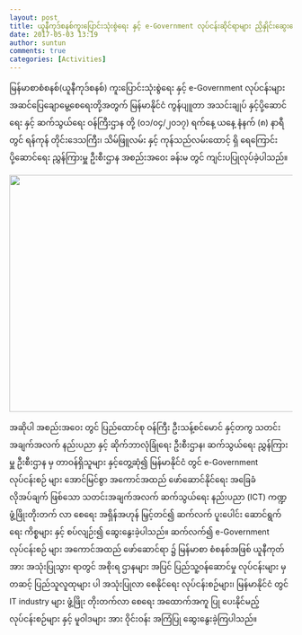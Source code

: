 ```yaml
---
layout: post
title: ယူနီကုဒ်စနစ်ကူးပြောင်းသုံးစွဲရေး နှင့် e-Government လုပ်ငန်းဆိုင်ရာများ ညှိနှိုင်းဆွေးနွေး
date: 2017-05-03 13:19
author: suntun
comments: true
categories: [Activities]
---
```

မြန်မာစာစံစနစ်(ယူနီကုဒ်စနစ်) ကူးပြောင်းသုံးစွဲရေး နှင့် e-Government လုပ်ငန်းများ အဆင်ပြေချောမွေ့စေရေးတို့အတွက် မြန်မာနိုင်ငံ ကွန်ပျူတာ အသင်းချုပ် နှင့်ပို့ဆောင်ရေး နှင့် ဆက်သွယ်ရေး ဝန်ကြီးဌာန တို့ (၀၁/၀၄/၂၀၁၇) ရက်နေ့ ယနေ့ နံနက် (၈) နာရီတွင် ရန်ကုန် တိုင်းဒေသကြီး၊ သိမ်ဖြူလမ်း နှင့် ကုန်သည်လမ်းထောင့် ရှိ ရေကြောင်း ပို့ဆောင်ရေး ညွှန်ကြားမှူ ဦးစီးဌာန အစည်းအဝေး ခန်းမ တွင် ကျင်းပပြုလုပ်ခဲ့ပါသည်။

<img class="alignleft wp-image-2181 size-full" src="http://localhost/wordpress/wp-content/uploads/2017/05/Screen-Shot-၂၀၁၇-၀၅-၀၃-at-၁.၂၂.၄၉-ညနေ.png" alt="" width="796" height="422" />

အဆိုပါ အစည်းအဝေး တွင် ပြည်ထောင်စု ဝန်ကြီး ဦးသန့်စင်မောင် နှင့်တကွ သတင်းအချက်အလက် နည်းပညာ နှင့် ဆိုက်ဘာလုံခြုံရေး ဦးစီးဌာန၊ ဆက်သွယ်ရေး ညွှန်ကြားမှူ ဦးစီးဌာန မှ တာဝန်ရှိသူများ နှင့်တွေ့ဆုံ၍ မြန်မာနိုင်ငံ တွင် e-Government လုပ်ငန်းစဉ် များ အောင်မြင်စွာ အကောင်အထည် ဖော်ဆောင်နိုင်ရေး အခြေခံ လိုအပ်ချက် ဖြစ်သော သတင်းအချက်အလက် ဆက်သွယ်ရေး နည်းပညာ (ICT) ကဏ္ဍ ဖွံ့ဖြိုးတိုးတက် လာ စေရေး အရှိန်အဟုန် မြှင့်တင်၍ ဆက်လက် ပူးပေါင်း ဆောင်ရွက်ရေး ကိစ္စများ နှင့် စပ်လျဉ်း၍ ဆွေးနွေးခဲ့ပါသည်။
ဆက်လက်၍ e-Government လုပ်ငန်းစဉ် များ အကောင်အထည် ဖော်ဆောင်ရာ ၌ မြန်မာစာ စံစနစ်အဖြစ် ယူနီကုတ်အား အသုံးပြုသွား ရာတွင် အစိုးရ ဌာနများ အပြင် ပြည်သူ့ဝန်ဆောင်မှု လုပ်ငန်းများ မှ တဆင့် ပြည်သူလူထုများ ပါ အသုံးပြုလာ စေနိုင်ရေး လုပ်ငန်းစဉ်များ၊ မြန်မာနိုင်ငံ တွင် IT industry များ ဖွံ့ဖြိုး တိုးတက်လာ စေရေး အထောက်အကူ ပြု ပေးနိုင်မည့် လုပ်ငန်းစဉ်များ နှင့် မူဝါဒများ အား ဝိုင်းဝန်း အကြံပြု ဆွေးနွေးခဲ့ကြပါသည်။
